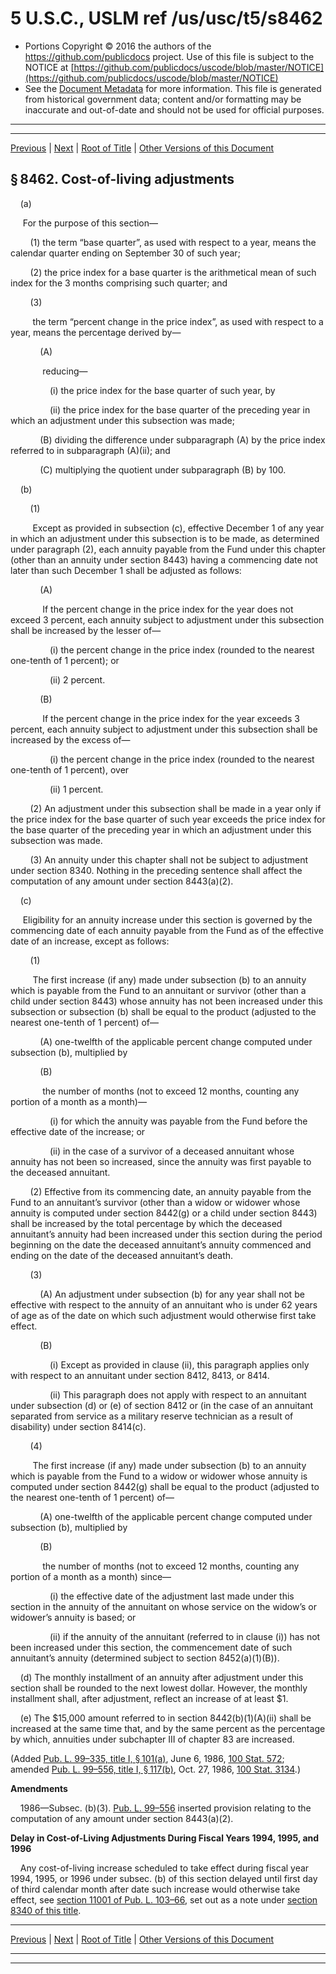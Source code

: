 ---
---

# 5 U.S.C., USLM ref /us/usc/t5/s8462

* Portions Copyright © 2016 the authors of the https://github.com/publicdocs project.
  Use of this file is subject to the NOTICE at [https://github.com/publicdocs/uscode/blob/master/NOTICE](https://github.com/publicdocs/uscode/blob/master/NOTICE)
* See the [Document Metadata](././../../../../../../..//README.md) for more information.
  This file is generated from historical government data; content and/or formatting may be inaccurate and out-of-date and should not be used for official purposes.

----------
----------

[Previous](./../../../../../../..//us/usc/t5/ptIII/sptG/ch84/schVI/m__us_usc_t5_s8461.md) | [Next](./../../../../../../..//us/usc/t5/ptIII/sptG/ch84/schVI/m__us_usc_t5_s8463.md) | [Root of Title](./../../../../../../../) | [Other Versions of this Document](https://publicdocs.github.io/go/links?ns=uslm&ref=%2Fus%2Fusc%2Ft5%2Fs8462)

## § 8462. Cost-of-living adjustments

    (a)

     For the purpose of this section—

        (1) the term “base quarter”, as used with respect to a year, means the calendar quarter ending on September 30 of such year;

        (2) the price index for a base quarter is the arithmetical mean of such index for the 3 months comprising such quarter; and

        (3)

         the term “percent change in the price index”, as used with respect to a year, means the percentage derived by—

            (A)

             reducing—

                (i) the price index for the base quarter of such year, by

                (ii) the price index for the base quarter of the preceding year in which an adjustment under this subsection was made;

            (B) dividing the difference under subparagraph (A) by the price index referred to in subparagraph (A)(ii); and

            (C) multiplying the quotient under subparagraph (B) by 100.

    (b)

        (1)

         Except as provided in subsection (c), effective December 1 of any year in which an adjustment under this subsection is to be made, as determined under paragraph (2), each annuity payable from the Fund under this chapter (other than an annuity under section 8443) having a commencing date not later than such December 1 shall be adjusted as follows:

            (A)

             If the percent change in the price index for the year does not exceed 3 percent, each annuity subject to adjustment under this subsection shall be increased by the lesser of—

                (i) the percent change in the price index (rounded to the nearest one-tenth of 1 percent); or

                (ii) 2 percent.

            (B)

             If the percent change in the price index for the year exceeds 3 percent, each annuity subject to adjustment under this subsection shall be increased by the excess of—

                (i) the percent change in the price index (rounded to the nearest one-tenth of 1 percent), over

                (ii) 1 percent.

        (2) An adjustment under this subsection shall be made in a year only if the price index for the base quarter of such year exceeds the price index for the base quarter of the preceding year in which an adjustment under this subsection was made.

        (3) An annuity under this chapter shall not be subject to adjustment under section 8340. Nothing in the preceding sentence shall affect the computation of any amount under section 8443(a)(2).

    (c)

     Eligibility for an annuity increase under this section is governed by the commencing date of each annuity payable from the Fund as of the effective date of an increase, except as follows:

        (1)

         The first increase (if any) made under subsection (b) to an annuity which is payable from the Fund to an annuitant or survivor (other than a child under section 8443) whose annuity has not been increased under this subsection or subsection (b) shall be equal to the product (adjusted to the nearest one-tenth of 1 percent) of—

            (A) one-twelfth of the applicable percent change computed under subsection (b), multiplied by

            (B)

             the number of months (not to exceed 12 months, counting any portion of a month as a month)—

                (i) for which the annuity was payable from the Fund before the effective date of the increase; or

                (ii) in the case of a survivor of a deceased annuitant whose annuity has not been so increased, since the annuity was first payable to the deceased annuitant.

        (2) Effective from its commencing date, an annuity payable from the Fund to an annuitant’s survivor (other than a widow or widower whose annuity is computed under section 8442(g) or a child under section 8443) shall be increased by the total percentage by which the deceased annuitant’s annuity had been increased under this section during the period beginning on the date the deceased annuitant’s annuity commenced and ending on the date of the deceased annuitant’s death.

        (3)

            (A) An adjustment under subsection (b) for any year shall not be effective with respect to the annuity of an annuitant who is under 62 years of age as of the date on which such adjustment would otherwise first take effect.

            (B)

                (i) Except as provided in clause (ii), this paragraph applies only with respect to an annuitant under section 8412, 8413, or 8414.

                (ii) This paragraph does not apply with respect to an annuitant under subsection (d) or (e) of section 8412 or (in the case of an annuitant separated from service as a military reserve technician as a result of disability) under section 8414(c).

        (4)

         The first increase (if any) made under subsection (b) to an annuity which is payable from the Fund to a widow or widower whose annuity is computed under section 8442(g) shall be equal to the product (adjusted to the nearest one-tenth of 1 percent) of—

            (A) one-twelfth of the applicable percent change computed under subsection (b), multiplied by

            (B)

             the number of months (not to exceed 12 months, counting any portion of a month as a month) since—

                (i) the effective date of the adjustment last made under this section in the annuity of the annuitant on whose service on the widow’s or widower’s annuity is based; or

                (ii) if the annuity of the annuitant (referred to in clause (i)) has not been increased under this section, the commencement date of such annuitant’s annuity (determined subject to section 8452(a)(1)(B)).

    (d) The monthly installment of an annuity after adjustment under this section shall be rounded to the next lowest dollar. However, the monthly installment shall, after adjustment, reflect an increase of at least $1.

    (e) The $15,000 amount referred to in section 8442(b)(1)(A)(ii) shall be increased at the same time that, and by the same percent as the percentage by which, annuities under subchapter III of chapter 83 are increased.

(Added [Pub. L. 99–335, title I, § 101(a)][/us/pl/99/335/s101/a], June 6, 1986, [100 Stat. 572][/us/stat/100/572]; amended [Pub. L. 99–556, title I, § 117(b)][/us/pl/99/556/s117/b], Oct. 27, 1986, [100 Stat. 3134][/us/stat/100/3134].)

 __Amendments__ 

    1986—Subsec. (b)(3). [Pub. L. 99–556][/us/pl/99/556] inserted provision relating to the computation of any amount under section 8443(a)(2).

 __Delay in Cost-of-Living Adjustments During Fiscal Years 1994, 1995, and 1996__ 

    Any cost-of-living increase scheduled to take effect during fiscal year 1994, 1995, or 1996 under subsec. (b) of this section delayed until first day of third calendar month after date such increase would otherwise take effect, see [section 11001 of Pub. L. 103–66][/us/pl/103/66/s11001], set out as a note under [section 8340 of this title][/us/usc/t5/s8340].

----------

[Previous](./../../../../../../..//us/usc/t5/ptIII/sptG/ch84/schVI/m__us_usc_t5_s8461.md) | [Next](./../../../../../../..//us/usc/t5/ptIII/sptG/ch84/schVI/m__us_usc_t5_s8463.md) | [Root of Title](./../../../../../../../) | [Other Versions of this Document](https://publicdocs.github.io/go/links?ns=uslm&ref=%2Fus%2Fusc%2Ft5%2Fs8462)

----------
----------

[/us/pl/99/335/s101/a]: https://publicdocs.github.io/go/links?ns=uslm&ref=%2Fus%2Fpl%2F99%2F335%2Fs101%2Fa
[/us/stat/100/572]: https://publicdocs.github.io/go/links?ns=uslm&ref=%2Fus%2Fstat%2F100%2F572
[/us/pl/99/556/s117/b]: https://publicdocs.github.io/go/links?ns=uslm&ref=%2Fus%2Fpl%2F99%2F556%2Fs117%2Fb
[/us/stat/100/3134]: https://publicdocs.github.io/go/links?ns=uslm&ref=%2Fus%2Fstat%2F100%2F3134
[/us/pl/99/556]: https://publicdocs.github.io/go/links?ns=uslm&ref=%2Fus%2Fpl%2F99%2F556
[/us/pl/103/66/s11001]: https://publicdocs.github.io/go/links?ns=uslm&ref=%2Fus%2Fpl%2F103%2F66%2Fs11001
[/us/usc/t5/s8340]: https://publicdocs.github.io/go/links?ns=uslm&ref=%2Fus%2Fusc%2Ft5%2Fs8340


